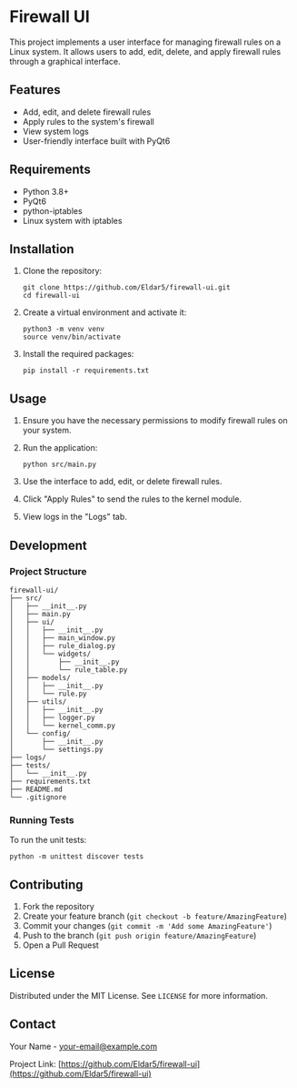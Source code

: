 # Firewall UI

This project implements a user interface for managing firewall rules on a Linux system. It allows users to add, edit, delete, and apply firewall rules through a graphical interface.

## Features

- Add, edit, and delete firewall rules
- Apply rules to the system's firewall
- View system logs
- User-friendly interface built with PyQt6

## Requirements

- Python 3.8+
- PyQt6
- python-iptables
- Linux system with iptables

## Installation

1. Clone the repository:
   ```
   git clone https://github.com/Eldar5/firewall-ui.git
   cd firewall-ui
   ```

2. Create a virtual environment and activate it:
   ```
   python3 -m venv venv
   source venv/bin/activate
   ```

3. Install the required packages:
   ```
   pip install -r requirements.txt
   ```

## Usage

1. Ensure you have the necessary permissions to modify firewall rules on your system.

2. Run the application:
   ```
   python src/main.py
   ```

3. Use the interface to add, edit, or delete firewall rules.

4. Click "Apply Rules" to send the rules to the kernel module.

5. View logs in the "Logs" tab.

## Development

### Project Structure

```
firewall-ui/
├── src/
│   ├── __init__.py
│   ├── main.py
│   ├── ui/
│   │   ├── __init__.py
│   │   ├── main_window.py
│   │   ├── rule_dialog.py
│   │   └── widgets/
│   │       ├── __init__.py
│   │       └── rule_table.py
│   ├── models/
│   │   ├── __init__.py
│   │   └── rule.py
│   ├── utils/
│   │   ├── __init__.py
│   │   ├── logger.py
│   │   └── kernel_comm.py
│   └── config/
│       ├── __init__.py
│       └── settings.py
├── logs/
├── tests/
│   └── __init__.py
├── requirements.txt
├── README.md
└── .gitignore
```

### Running Tests

To run the unit tests:

```
python -m unittest discover tests
```

## Contributing

1. Fork the repository
2. Create your feature branch (`git checkout -b feature/AmazingFeature`)
3. Commit your changes (`git commit -m 'Add some AmazingFeature'`)
4. Push to the branch (`git push origin feature/AmazingFeature`)
5. Open a Pull Request

## License

Distributed under the MIT License. See `LICENSE` for more information.

## Contact

Your Name - [your-email@example.com](mailto:your-email@example.com)

Project Link: [https://github.com/Eldar5/firewall-ui](https://github.com/Eldar5/firewall-ui)